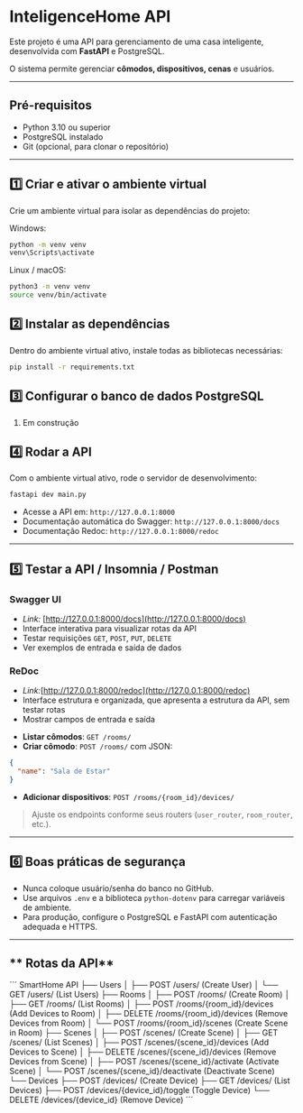 # **InteligenceHome API**

Este projeto é uma API para gerenciamento de uma casa inteligente, desenvolvida com **FastAPI** e PostgreSQL.

O sistema permite gerenciar **cômodos, dispositivos, cenas** e usuários.

---

## **Pré-requisitos**

* Python 3.10 ou superior
* PostgreSQL instalado
* Git (opcional, para clonar o repositório)

---

## **1️⃣ Criar e ativar o ambiente virtual**

Crie um ambiente virtual para isolar as dependências do projeto:

Windows:

```bash
python -m venv venv
venv\Scripts\activate
```

Linux / macOS:

```bash
python3 -m venv venv
source venv/bin/activate
```

## **2️⃣ Instalar as dependências**

Dentro do ambiente virtual ativo, instale todas as bibliotecas necessárias:

```bash
pip install -r requirements.txt
```

## **3️⃣ Configurar o banco de dados PostgreSQL**

1. Em construção

## **4️⃣ Rodar a API**

Com o ambiente virtual ativo, rode o servidor de desenvolvimento:

```bash
fastapi dev main.py
```

* Acesse a API em: `http://127.0.0.1:8000`
* Documentação automática do Swagger: `http://127.0.0.1:8000/docs`
* Documentação Redoc: `http://127.0.0.1:8000/redoc`

---

## **5️⃣ Testar a API / Insomnia / Postman**

### Swagger UI

- *Link:* [http://127.0.0.1:8000/docs](http://127.0.0.1:8000/docs)
- Interface interativa para visualizar rotas da API 
- Testar requisições `GET`, `POST`, `PUT`, `DELETE`
- Ver exemplos de entrada e saída de dados

### ReDoc

- *Link:*[http://127.0.0.1:8000/redoc](http://127.0.0.1:8000/redoc) 
- Interface estrutura e organizada, que apresenta a estrutura da API, sem testar rotas
- Mostrar campos de entrada e saída

* **Listar cômodos**: `GET /rooms/`
* **Criar cômodo**: `POST /rooms/` com JSON:

```json
{
  "name": "Sala de Estar"
}
```

* **Adicionar dispositivos**: `POST /rooms/{room_id}/devices/`

> Ajuste os endpoints conforme seus routers (`user_router`, `room_router`, etc.).

---

## **6️⃣ Boas práticas de segurança**

* Nunca coloque usuário/senha do banco no GitHub.
* Use arquivos `.env` e a biblioteca `python-dotenv` para carregar variáveis de ambiente.
* Para produção, configure o PostgreSQL e FastAPI com autenticação adequada e HTTPS.

---

## ** Rotas da API**

´´´
SmartHome API
 ├── Users
 │    ├── POST /users/ (Create User)
 │    └── GET /users/ (List Users)
 ├── Rooms
 │    ├── POST /rooms/ (Create Room)
 │    ├── GET /rooms/ (List Rooms)
 │    ├── POST /rooms/{room_id}/devices (Add Devices to Room)
 │    ├── DELETE /rooms/{room_id}/devices (Remove Devices from Room)
 │    └── POST /rooms/{room_id}/scenes (Create Scene in Room)
 ├── Scenes
 │    ├── POST /scenes/ (Create Scene)
 │    ├── GET /scenes/ (List Scenes)
 │    ├── POST /scenes/{scene_id}/devices (Add Devices to Scene)
 │    ├── DELETE /scenes/{scene_id}/devices (Remove Devices from Scene)
 │    ├── POST /scenes/{scene_id}/activate (Activate Scene)
 │    └── POST /scenes/{scene_id}/deactivate (Deactivate Scene)
 └── Devices
      ├── POST /devices/ (Create Device)
      ├── GET /devices/ (List Devices)
      ├── POST /devices/{device_id}/toggle (Toggle Device)
      └── DELETE /devices/{device_id} (Remove Device)
´´´
